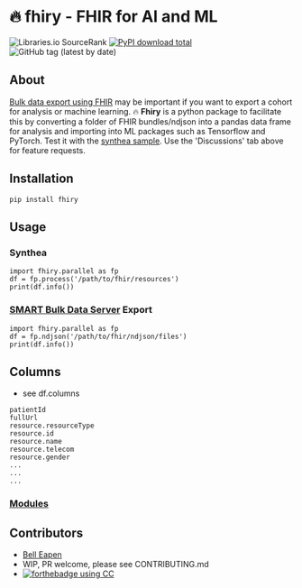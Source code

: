 # :fire: fhiry - FHIR for AI and ML

![Libraries.io SourceRank](https://img.shields.io/librariesio/sourcerank/pypi/fhiry)
[![PyPI download total](https://img.shields.io/pypi/dm/fhiry.svg)](https://pypi.python.org/pypi/fhiry/)
![GitHub tag (latest by date)](https://img.shields.io/github/v/tag/dermatologist/fhiry)

## About

[Bulk data export using FHIR](https://hl7.org/fhir/uv/bulkdata/export/index.html) may be important if you want to export a cohort for analysis or machine learning.
:fire: **Fhiry** is a python package to facilitate this by converting a folder of FHIR bundles/ndjson into a pandas data frame for analysis and importing
into ML packages such as Tensorflow and PyTorch. Test it with the [synthea sample](https://synthea.mitre.org/downloads). Use the 'Discussions' tab above for feature requests.

## Installation

```
pip install fhiry
```

## Usage

### Synthea

```
import fhiry.parallel as fp
df = fp.process('/path/to/fhir/resources')
print(df.info())
```

### [SMART Bulk Data Server](https://bulk-data.smarthealthit.org/) Export
```
import fhiry.parallel as fp
df = fp.ndjson('/path/to/fhir/ndjson/files')
print(df.info())
```
## Columns
* see df.columns

```
patientId
fullUrl
resource.resourceType
resource.id
resource.name
resource.telecom
resource.gender
...
...
...
```

### [Modules](https://dermatologist.github.io/fhiry/build/html/modules.html)
## Contributors

* [Bell Eapen](https://nuchange.ca)
* WIP, PR welcome, please see CONTRIBUTING.md
* [![forthebadge](https://forthebadge.com/images/badges/built-with-love.svg) using CC](https://computecanada.ca)
